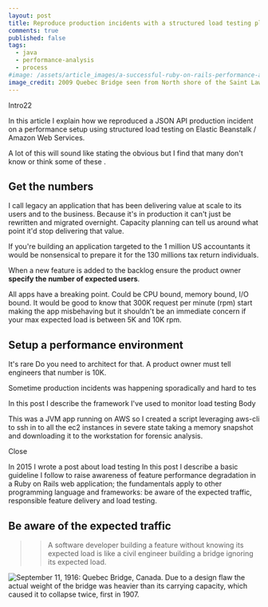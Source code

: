 ```yaml
---
layout: post
title: Reproduce production incidents with a structured load testing plan
comments: true
published: false
tags:
  - java
  - performance-analysis
  - process
#image: /assets/article_images/a-successful-ruby-on-rails-performance-analysis-guideline/quebec_bridge.jpg
image_credit: 2009 Quebec Bridge seen from North shore of the Saint Lawrence River picture by Martin St-Amant - Wikipedia - CC-BY-SA-3.0
---
```


Intro22

In this article I explain how we reproduced a JSON API production incident on a performance setup using structured load testing on Elastic Beanstalk / Amazon Web Services.

A lot of this will sound like stating the obvious but I find that many don't know or think some of these .

## Get the numbers

I call legacy an application that has been delivering value at scale to its users and to the business. Because it's in production it can't just be rewritten and migrated overnight. Capacity planning can tell us around what point it'd stop delivering that value.

If you're building an application targeted to the 1 million US accountants it would be nonsensical to prepare it for the 130 millions tax return individuals.

When a new feature is added to the backlog ensure the product owner **specify the number of expected users**.

All apps have a breaking point. Could be CPU bound, memory bound, I/O bound. It would be good to know that 300K request per minute (rpm) start making the app misbehaving but it shouldn't be an immediate concern if your max expected load is between 5K and 10K rpm.

## Setup a performance environment

It's rare
Do you need to architect for that. A product owner must tell engineers that number is 10K.

Sometime production incidents was happening sporadically and hard to tes

In this post I describe the framework I've used to monitor load testing
Body


This was a JVM app running on AWS so I created a script leveraging aws-cli to ssh in to all the ec2 instances in severe state taking a memory snapshot and downloading it to the workstation for forensic analysis.

Close

In 2015 I wrote a post about load testing 
In this post I describe a basic guideline I follow to raise awareness of feature performance degradation in a Ruby on Rails web application; the fundamentals apply to other programming language and frameworks: be aware of the expected traffic, responsible feature delivery and load testing.

## Be aware of the expected traffic

>> A software developer building a feature without knowing its expected load is like a civil engineer building a bridge ignoring its expected load.

![September 11, 1916: Quebec Bridge, Canada. Due to a design flaw the actual weight of the bridge was heavier than its carrying capacity, which caused it to collapse twice, first in 1907.](http://upload.wikimedia.org/wikipedia/en/9/99/Quebec_Bridge_Collapse.jpg)

